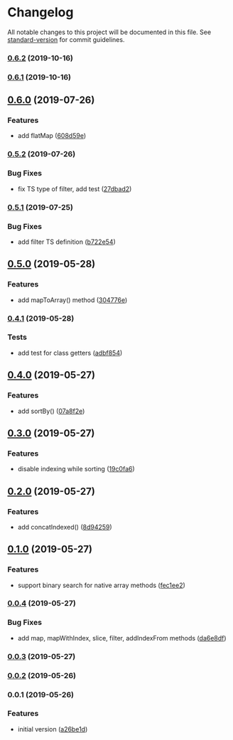 # Changelog

All notable changes to this project will be documented in this file. See [standard-version](https://github.com/conventional-changelog/standard-version) for commit guidelines.

### [0.6.2](https://github.com/ozum/indexable-array/compare/v0.6.0...v0.6.2) (2019-10-16)

### [0.6.1](https://github.com/ozum/indexable-array/compare/v0.6.0...v0.6.1) (2019-10-16)

## [0.6.0](https://github.com/ozum/indexable-array/compare/v0.5.2...v0.6.0) (2019-07-26)


### Features

* add flatMap ([608d59e](https://github.com/ozum/indexable-array/commit/608d59e))



### [0.5.2](https://github.com/ozum/indexable-array/compare/v0.5.1...v0.5.2) (2019-07-26)


### Bug Fixes

* fix TS type of filter, add test ([27dbad2](https://github.com/ozum/indexable-array/commit/27dbad2))



### [0.5.1](https://github.com/ozum/indexable-array/compare/v0.5.0...v0.5.1) (2019-07-25)


### Bug Fixes

* add filter TS definition ([b722e54](https://github.com/ozum/indexable-array/commit/b722e54))



## [0.5.0](https://github.com/ozum/indexable-array/compare/v0.4.1...v0.5.0) (2019-05-28)


### Features

* add mapToArray() method ([304776e](https://github.com/ozum/indexable-array/commit/304776e))



### [0.4.1](https://github.com/ozum/indexable-array/compare/v0.4.0...v0.4.1) (2019-05-28)


### Tests

* add test for class getters ([adbf854](https://github.com/ozum/indexable-array/commit/adbf854))



## [0.4.0](https://github.com/ozum/indexable-array/compare/v0.3.0...v0.4.0) (2019-05-27)


### Features

* add sortBy() ([07a8f2e](https://github.com/ozum/indexable-array/commit/07a8f2e))



## [0.3.0](https://github.com/ozum/indexable-array/compare/v0.2.0...v0.3.0) (2019-05-27)


### Features

* disable indexing while sorting ([19c0fa6](https://github.com/ozum/indexable-array/commit/19c0fa6))



## [0.2.0](https://github.com/ozum/indexable-array/compare/v0.1.0...v0.2.0) (2019-05-27)


### Features

* add concatIndexed() ([8d94259](https://github.com/ozum/indexable-array/commit/8d94259))



## [0.1.0](https://github.com/ozum/indexable-array/compare/v0.0.4...v0.1.0) (2019-05-27)


### Features

* support binary search for native array methods ([fec1ee2](https://github.com/ozum/indexable-array/commit/fec1ee2))



### [0.0.4](https://github.com/ozum/indexable-array/compare/v0.0.3...v0.0.4) (2019-05-27)


### Bug Fixes

* add map, mapWithIndex, slice, filter, addIndexFrom methods ([da6e8df](https://github.com/ozum/indexable-array/commit/da6e8df))



### [0.0.3](https://github.com/ozum/indexable-array/compare/v0.0.2...v0.0.3) (2019-05-27)



### [0.0.2](https://github.com/ozum/indexable-array/compare/v0.0.1...v0.0.2) (2019-05-26)



### 0.0.1 (2019-05-26)


### Features

* initial version ([a26be1d](https://github.com/ozum/indexable-array/commit/a26be1d))
